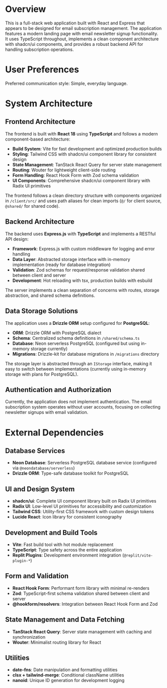 # Overview

This is a full-stack web application built with React and Express that appears to be designed for email subscription management. The application features a modern landing page with email newsletter signup functionality. It uses TypeScript throughout, implements a clean component architecture with shadcn/ui components, and provides a robust backend API for handling subscription operations.

# User Preferences

Preferred communication style: Simple, everyday language.

# System Architecture

## Frontend Architecture

The frontend is built with **React 18** using **TypeScript** and follows a modern component-based architecture:

- **Build System**: Vite for fast development and optimized production builds
- **Styling**: Tailwind CSS with shadcn/ui component library for consistent design
- **State Management**: TanStack React Query for server state management
- **Routing**: Wouter for lightweight client-side routing
- **Form Handling**: React Hook Form with Zod schema validation
- **UI Components**: Comprehensive shadcn/ui component library with Radix UI primitives

The frontend follows a clean directory structure with components organized in `/client/src/` and uses path aliases for clean imports (`@/` for client source, `@shared/` for shared code).

## Backend Architecture

The backend uses **Express.js** with **TypeScript** and implements a RESTful API design:

- **Framework**: Express.js with custom middleware for logging and error handling
- **Data Layer**: Abstracted storage interface with in-memory implementation (ready for database integration)
- **Validation**: Zod schemas for request/response validation shared between client and server
- **Development**: Hot reloading with tsx, production builds with esbuild

The server implements a clean separation of concerns with routes, storage abstraction, and shared schema definitions.

## Data Storage Solutions

The application uses a **Drizzle ORM** setup configured for **PostgreSQL**:

- **ORM**: Drizzle ORM with PostgreSQL dialect
- **Schema**: Centralized schema definitions in `/shared/schema.ts`
- **Database**: Neon serverless PostgreSQL (configured but using in-memory storage currently)
- **Migrations**: Drizzle-kit for database migrations in `/migrations` directory

The storage layer is abstracted through an `IStorage` interface, making it easy to switch between implementations (currently using in-memory storage with plans for PostgreSQL).

## Authentication and Authorization

Currently, the application does not implement authentication. The email subscription system operates without user accounts, focusing on collecting newsletter signups with email validation.

# External Dependencies

## Database Services
- **Neon Database**: Serverless PostgreSQL database service (configured via `@neondatabase/serverless`)
- **Drizzle ORM**: Type-safe database toolkit for PostgreSQL

## UI and Design System
- **shadcn/ui**: Complete UI component library built on Radix UI primitives
- **Radix UI**: Low-level UI primitives for accessibility and customization
- **Tailwind CSS**: Utility-first CSS framework with custom design tokens
- **Lucide React**: Icon library for consistent iconography

## Development and Build Tools
- **Vite**: Fast build tool with hot module replacement
- **TypeScript**: Type safety across the entire application
- **Replit Plugins**: Development environment integration (`@replit/vite-plugin-*`)

## Form and Validation
- **React Hook Form**: Performant form library with minimal re-renders
- **Zod**: TypeScript-first schema validation shared between client and server
- **@hookform/resolvers**: Integration between React Hook Form and Zod

## State Management and Data Fetching
- **TanStack React Query**: Server state management with caching and synchronization
- **Wouter**: Minimalist routing library for React

## Utilities
- **date-fns**: Date manipulation and formatting utilities
- **clsx + tailwind-merge**: Conditional className utilities
- **nanoid**: Unique ID generation for development logging